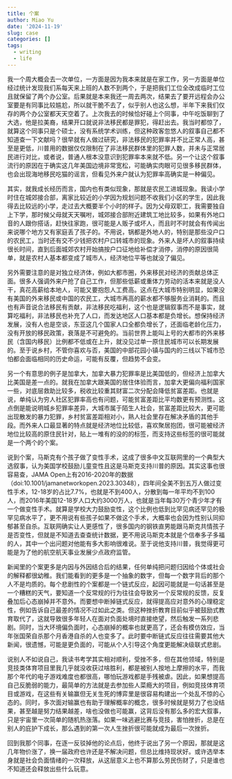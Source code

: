 ```yaml
---
title: 个案
author: Miao Yu
date: '2024-11-19'
slug: case
categories: []
tags:
  - writing
  - life
---
```

我一个周大概会去一次单位，一方面是因为我本来就是在家工作，另一方面是单位经过统计发现我们系每天来上班的人数不到两个，于是把我们工位全改成临时工位且就保留了两个办公室。后果就是本来我还一周去两次，结果去了要开远程会办公室要是有同事比较尴尬，所以就干脆不去了，似乎别人也这么想，半年下来我们仅存的两个办公室都天天空着了。上次我去的时候恰好碰上个同事，中午吃饭聊到了大选，他是拉美裔，结果开口就说非法移民都是罪犯，得赶出去。我当时都惊了，就算这个同事只是个硕士，没有系统学术训练，但这种政客忽悠人的叙事自己都不知道查一下文献吗？很早就有人做过研究，非法移民的犯罪率并不比正常人高，甚至是更低，川普用的数据仅仅限制在了非法移民群体里的犯罪人数，并未与正常居民进行对比，或者说，普通人根本没意识到犯罪率本来就不低。另一个让这个叙事流行的原因在于确实这几年美国边境非常宽松，可能确实肉眼可见很多移民群体，也会出现海地移民吃猫的谣言，但看见外来户就认为犯罪率高确实是一种偏见。

其实，就我成长经历而言，国内也有类似现象，那就是农民工进城现象。我读小学时住在城郊接合部，离家比较近的小学因为规划问题不收我们小区的学生，因此我得去比较远的小学，走过去大概要半个小时的样子。因为父母双职工，我需要独自上下学，那时候父母就天天嘱咐，城郊接合部附近建筑工地比较多，如果有外地口音的人跟你搭话，赶快往家跑，很可能是人贩子或坏人，而且时不时就会有传闻出来说哪个地方又有家庭丢了孩子的。不用说，锅都是外地人的，特别是那些没户口的农民工，当时还有交不少钱把农村户口转城市的现象。外来人是坏人的叙事持续很长时间，直到后面城郊农村开始搞按户口征地给补偿才消停，消停的原因很简单，就是农村人基本都变成了城市人，经济地位平等也就没了偏见。

另外需要注意的是对独立经济体，例如大都市圈，外来移民对经济的贡献总体正面。很多人强调外来户抢了自己工作，但那些低薪或重体力劳动的活本来就是没人干，真花高薪给本地人，可能又要抱怨人工费高。这点在大城市特别明显，如果没有美国的外来移民或中国的农民工，大城市再高的薪水都不够服务业消耗的。而且也有声音说合法移民有贡献，非法移民吃福利，这个也是逻辑叙事而不是事实，就算吃福利，非法移民也补充了人口，而发达地区人口基本都是负增长。想保持经济发展，没有人也是空谈，东亚这几个国家人口全都负增长了，还面临老龄化压力，没有开放的移民政策，衰落是不可避免的。当前世界上能叫上号的大都市的外来移民（含国内移民）比例都不低或在上升，就没见过单一原住民城市可以长期发展的。至于说乡村，不管你喜欢与否，美国的中部花园小镇与国内的三线以下城市恐怕都会面临相同的历史命运，可能有反覆，但趋势不会变。

另一个有意思的例子是加拿大，加拿大暴力犯罪率是比美国低的，但经济上加拿大比美国是差一点的。就我在加拿大跟美国的居住体验而言，加拿大更偏向福利国家一些，对底层救助比较多，税收比较重其财富二次分配会降低贫富差距。也就是说，单纯认为穷人社区犯罪率高也有问题，可能贫富差距比平均数更有预测性。这点倒是能说明城乡犯罪率差异，大城市属于陌生人社会，贫富差距比较大，更可能出现散发的暴力犯罪，乡村贫富差距相对小，熟人社会里存在解决矛盾的其他手段。而外来人口最显著的特点就是经济地位比较低，喜欢聚居抱团，很可能被经济地位比较高的原住民针对，贴上一堆有的没的的标签，而支持这些标签的很可能就是一个两个的个案。

说到个案，马斯克有个孩子做了变性手术，这成了很多中文互联网里的一个典型大选叙事，认为美国学校鼓励儿童变性且这是马斯克支持川普的原因。其实这事也很容易查，JAMA Open上有2016-2020年的数据（doi:10.1001/jamanetworkopen.2023.30348），四年间全美不到五万人做过变性手术，12-18岁的占比7.7%，也就是不到400人，分散到每一年平均不到100人，而2016年美国12-18岁人口大约3000万人，也就是当年每30万个青少年才有一个做变性手术。就算是学校大力鼓励变性，这个比例也低到比罕见病还罕见的极罕见病水平了，更不用说有些孩子如果不做这个手术，大概率也会因为性别认同抑郁甚至自杀。互联网确实让人更感性了，很多国内的钢铁直男能跟马斯克共情孩子是否变性，但就是不知道去查查统计数据，更不用说马斯克本就是个信奉多子多福的人，其中一个出问题对他能有多大影响很难说。至于说他支持川普，我觉得更可能是为了他的航空航天事业发展少点政府监管。

新闻里的个案更多是内因与外因结合后的结果，任何单纯把问题归因给个体或社会的解释都很幼稚。我们能看到的更多是一个抽象的数字，但每一个数字背后的那个人不是均质的。每个悲剧性的个案都是一个链式反应，起因可能就是一句话甚至是一个糟糕的天气，要知道一个反常规的行为往往会导致另一个反常规的反馈，反复叠加后心态崩掉并不意外。而要想中断掉链式反应，就得提高应对意外的心理稳定性，例如告诉自己最差的情况不过如此之类。但这种挫折教育目前似乎被鼓励式教育取代了，这就导致很多年轻人在面对负面处境时直接绝望，然后触发一系列悲剧。同时，当大环境偏负面时，心态崩掉的概率也就更高了，还会有模仿效应，当年张国荣自杀那个月香港自杀的人也变多了。此时要中断链式反应往往需要其他大新闻，很遗憾，可能是更负面的，可能从个人引导这个角度更能解决级联式悲剧。

说别人不如说自己，我读书考学其实相对顺利，受挫不多，但在其他领域，特别是竞技类体育项目里我几乎就没收获过啥胜利，都是被别人按地上摩擦的水平，而我那个年代的电子游戏难度也都很高，哪怕玩游戏都是手残被虐。因此，如果想提高自己反脆弱的能力，最简单的方法就是去参加些人菜瘾大的项目，例如竞技体育项目或游戏，在这些有关输赢但无关生死的博弈里是很容易构建出一个处乱不惊的心态的。同时，多次面对输赢也有助于理解概率的概念，很多时候就是努力了也没结果，甚至越是努力结果越差，啥也没做也可能赢，这背后没有那么多的宏大叙事，只是宇宙里一次简单的随机热涨落。如果一味逃避比赛与竞技，害怕挫折，总是在别人的庇护下成长，那么遇到的第一次人生挫折很可能就成为最后一次挫折。

回到我那个同事，在逐一反驳掉他的论点后，他终于说出了另一个原因，那就是这几年物价涨了，换一届政府也许还是不解决问题，但总比维持现状好。或许选举本身就是社会负面情绪的一次释放，从这层意义上也不算那么劳民伤财了，只是谁也不知道还会释放出些什么玩意。
